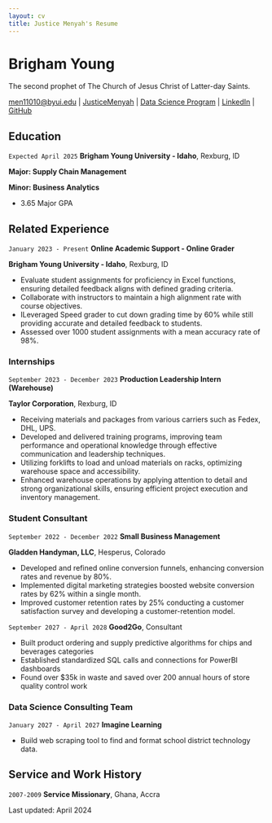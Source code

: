 ```yaml
---
layout: cv
title: Justice Menyah's Resume
---
```

# Brigham Young
The second prophet of The Church of Jesus Christ of Latter-day Saints.

<div id="webaddress">
<a href="men11010@byui.edu">men11010@byui.edu</a>
| <a href="https://justicemenyah.com">JusticeMenyah</a>
| <a href="https://byuidatascience.github.io/development.html">Data Science Program</a>
| <a href="https://www.linkedin.com/in/justicemenyah/">LinkedIn</a>
| <a href="https://github.com/kweku101-resumes">GitHub</a>
</div>

<!-- https://www.monique.tech/the-art-of-markdown -->

## Education

<!-- `2025-2027`
__LDS Business College__, Salt Lake City, UT

- Full academic scholarship with 4.0 GPA -->

`Expected April 2025`
__Brigham Young University - Idaho__, Rexburg, ID

__Major: Supply Chain Management__

__Minor: Business Analytics__

- 3.65 Major GPA


## Related Experience

`January 2023 - Present`
__Online Academic Support - Online Grader__

__Brigham Young University - Idaho__, Rexburg, ID

- Evaluate student assignments for proficiency in Excel functions, ensuring detailed feedback aligns with defined grading criteria.
- Collaborate with instructors to maintain a high alignment rate with course objectives. 
- ILeveraged Speed grader to cut down grading time by 60% while still providing accurate and detailed feedback to students.
- Assessed over 1000 student assignments with a mean accuracy rate of 98%.
  
### Internships

`September 2023 - December 2023`
__Production Leadership Intern (Warehouse)__

__Taylor Corporation__, Rexburg, ID

- Receiving materials and packages from various carriers such as Fedex, DHL, UPS.
- Developed and delivered training programs, improving team performance and operational knowledge through effective 
communication and leadership techniques.
- Utilizing forklifts to load and unload materials on racks, optimizing warehouse space and accessibility.
- Enhanced warehouse operations by applying attention to detail and strong organizational skills, ensuring efficient project execution 
and inventory management.

### Student Consultant

`September 2022 - December 2022`
__Small Business Management__

__Gladden Handyman, LLC__, Hesperus, Colorado

- Developed and refined online conversion funnels, enhancing conversion rates and revenue by 80%.
- Implemented digital marketing strategies boosted website conversion rates by 62% within a single month.
- Improved customer retention rates by 25% conducting a customer satisfaction survey and developing a customer-retention model.

`September 2027 - April 2028`
__Good2Go__, Consultant

- Built product ordering and supply predictive algorithms for chips and beverages categories
- Established standardized SQL calls and connections for PowerBI dashboards
- Found over $35k in waste and saved over 200 annual hours of store quality control work 

### Data Science Consulting Team

`January 2027 - April 2027`
__Imagine Learning__

- Build web scraping tool to find and format school district technology data.



## Service and Work History

`2007-2009`
__Service Missionary__, Ghana, Accra



<!-- ### Footer -->



Last updated: April 2024


